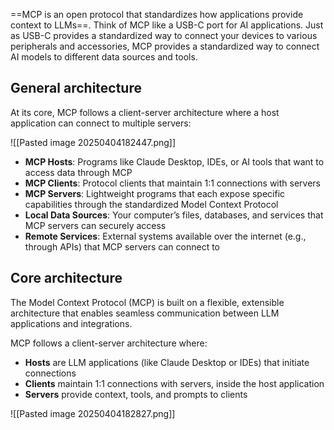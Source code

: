 ==MCP is an open protocol that standardizes how applications provide context to LLMs==. Think of MCP like a USB-C port for AI applications. Just as USB-C provides a standardized way to connect your devices to various peripherals and accessories, MCP provides a standardized way to connect AI models to different data sources and tools.

## General architecture

At its core, MCP follows a client-server architecture where a host application can connect to multiple servers:

![[Pasted image 20250404182447.png]]

- **MCP Hosts**: Programs like Claude Desktop, IDEs, or AI tools that want to access data through MCP
- **MCP Clients**: Protocol clients that maintain 1:1 connections with servers
- **MCP Servers**: Lightweight programs that each expose specific capabilities through the standardized Model Context Protocol
- **Local Data Sources**: Your computer’s files, databases, and services that MCP servers can securely access
- **Remote Services**: External systems available over the internet (e.g., through APIs) that MCP servers can connect to

## Core architecture

The Model Context Protocol (MCP) is built on a flexible, extensible architecture that enables seamless communication between LLM applications and integrations.

MCP follows a client-server architecture where:

- **Hosts** are LLM applications (like Claude Desktop or IDEs) that initiate connections
- **Clients** maintain 1:1 connections with servers, inside the host application
- **Servers** provide context, tools, and prompts to clients

![[Pasted image 20250404182827.png]]
